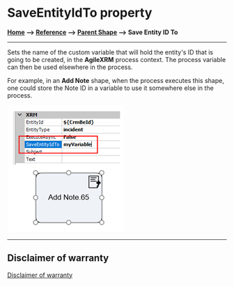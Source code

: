 # SaveEntityIdTo property

**[Home](/) --> [Reference](/ref) -->  [Parent Shape](javascript:history.back()) --> Save Entity ID To**

---

Sets the name of the custom variable that will hold the entity's ID that is going to be created, in the **AgileXRM** process context. The process variable can then be used elsewhere in the process.

For example, in an **Add Note** shape, when the process executes this shape, one could store the Note ID in a variable to use it somewhere else in the process.

![SaveEntityIdTo](../media/SaveEntityIdTo.png)

---

## Disclaimer of warranty

[Disclaimer of warranty](../../guides/common/DisclaimerOfWarranty.md)
